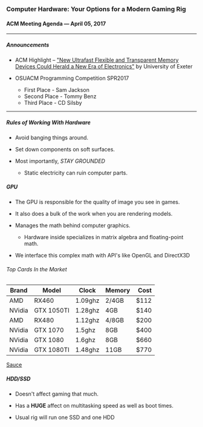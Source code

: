 ### Computer Hardware: Your Options for a Modern Gaming Rig

#### ACM Meeting Agenda — April 05, 2017

***

##### Announcements

- ACM Highlight – ["New Ultrafast Flexible and Transparent Memory Devices Could Herald a New Era of Electronics"](http://www.exeter.ac.uk/news/research/title_576570_en.html) by University of Exeter

- OSUACM Programming Competition SPR2017
  - First Place - Sam Jackson
  - Second Place - Tommy Benz
  - Third Place - CD Silsby

***

##### Rules of Working With Hardware

- Avoid banging things around.

- Set down components on soft surfaces.

- Most importantly, *STAY GROUNDED*
  - Static electricity can ruin computer parts.

##### GPU
  
- The GPU is responsible for the quality of image you see in games.

- It also does a bulk of the work when you are rendering models.

- Manages the math behind computer graphics.
  - Hardware inside specializes in matrix algebra and floating-point math.

- We interface this complex math with API's like OpenGL and DirectX3D

###### Top Cards In the Market
|Brand|Model|Clock|Memory|Cost|
|------|----------|-------|------|---:|
|AMD   |RX460     |1.09ghz|2/4GB |$112|
|NVidia|GTX 1050TI|1.28ghz|4GB   |$140|
|AMD   |RX480     |1.12ghz|4/8GB |$200|
|NVidia|GTX 1070  |1.5ghz |8GB   |$400|
|NVidia|GTX 1080  |1.6ghz |8GB   |$660|
|NVidia|GTX 1080TI|1.48ghz|11GB  |$770|

[Sauce](http://www.tomshardware.com/reviews/best-gpus,4380.html)

##### HDD/SSD

- Doesn't affect gaming that much.

- Has a **HUGE** affect on multitasking speed as well as boot times.

- Usual rig will run one SSD and one HDD


